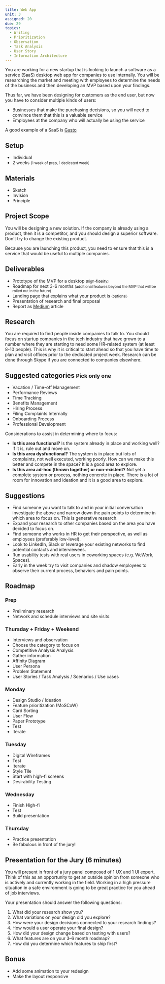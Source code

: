 ```yaml
---
title: Web App
unit: 3
assigned: 20
due: 29
topics:
  - Writing
  - Prioritization
  - Observation
  - Task Analysis
  - User Story
  - Information Architecture
---
```



You are working for a new startup that is looking to launch a software as a service (SaaS) desktop web app for companies to use internally. You will be researching the market and meeting with employees to determine the needs of the business and then developing an MVP based upon your findings.

Thus far, we have been designing for customers as the end user, but now you have to consider multiple kinds of users:

- Businesses that make the purchasing decisions, so you will need to convince them that this is a valuable service
- Employees at the company who will actually be using the service

A good example of a SaaS is [Gusto](https://gusto.com/)


## Setup

- Individual
- 2 weeks <small>(1 week of prep, 1 dedicated week)</small>


## Materials

- Sketch
- Invision
- Principle


## Project Scope

You will be designing a new solution. If the company is already using a product, then it is a competitor, and you should design a superior software. Don’t try to change the existing product.

Because you are launching this product, you need to ensure that this is a service that would be useful to multiple companies.


## Deliverables

- Prototype of the MVP for a desktop <small>(high-fidelity)</small>
- Roadmap for next 3-6 months <small>(additional features beyond the MVP that will be rolled out in the future)</small>
- Landing page that explains what your product is <small>(optional)</small>
- Presentation of research and final proposal
- Report as [Medium](https://medium.com/) article


## Research

You are required to find people inside companies to talk to. You should focus on startup companies in the tech industry that have grown to a number where they are starting to need some HR-related system (at least 8-10 people). This is why it is critical to start ahead so that you have time to plan and visit offices prior to the dedicated project week. Research can be done through Skype if you are connected to companies elsewhere.


## Suggested categories <small>Pick only one</small>

- Vacation / Time-off Management
- Performance Reviews
- Time Tracking
- Benefits Management
- Hiring Process
- Filing Complaints Internally
- Onboarding Process
- Professional Development

Considerations to assist in determining where to focus:

- **Is this area functional?** Is the system already in place and working well? If it is, rule out and move on.
- **Is this area dysfunctional?** The system is in place but lots of complaints, not well executed, working poorly. How can we make this better and compete in the space? It is a good area to explore.
- **Is this area ad-hoc (thrown together) or non-existent?** Not yet a complete system or process, nothing concrete in place. There is a lot of room for innovation and ideation and it is a good area to explore.


## Suggestions

- Find someone you want to talk to and in your initial conversation investigate the above and narrow down the pain points to determine in which area to focus on. This is generative research.
- Expand your research to other companies based on the area you have decided to focus on.
- Find someone who works in HR to get their perspective, as well as employees (preferably low-level).
- Look to LinkedIn, Slack or leverage your existing networks to find potential contacts and interviewees.
- Run usability tests with real users in coworking spaces (e.g. WeWork, Spaces).
- Early in the week try to visit companies and shadow employees to observe their current process, behaviors and pain points.


## Roadmap

### Prep

- Preliminary research
- Network and schedule interviews and site visits

### Thursday + Friday + Weekend

- Interviews and observation
- Choose the category to focus on
- Competitive Analysis Analysis
- Gather information
- Affinity Diagram
- User Persona
- Problem Statement
- User Stories / Task Analysis / Scenarios / Use cases

### Monday

- Design Studio / Ideation
- Feature prioritization (MoSCoW)
- Card Sorting
- User Flow
- Paper Prototype
- Test
- Iterate

### Tuesday

- Digital Wireframes
- Test
- Iterate
- Style Tile
- Start with high-fi screens
- Desirability Testing

### Wednesday

- Finish High-fi
- Test
- Build presentation

### Thursday
- Practice presentation
- Be fabulous in front of the jury!


## Presentation for the Jury (6 minutes)

You will present in front of a jury panel composed of 1 UX and 1 UI expert. Think of this as an opportunity to get an outside opinion from someone who is actively and currently working in the field. Working in a high pressure situation in a safe environment is going to be great practice for you ahead of job interviews.

Your presentation should answer the following questions:

1. What did your research show you?
2. What variations on your design did you explore?
3. How were your design decisions connected to your research findings?
4. How would a user operate your final design?
5. How did your design change based on testing with users?
6. What features are on your 3–6 month roadmap?
7. How did you determine which features to ship first?


## Bonus

- Add some animation to your redesign
- Make the layout responsive
